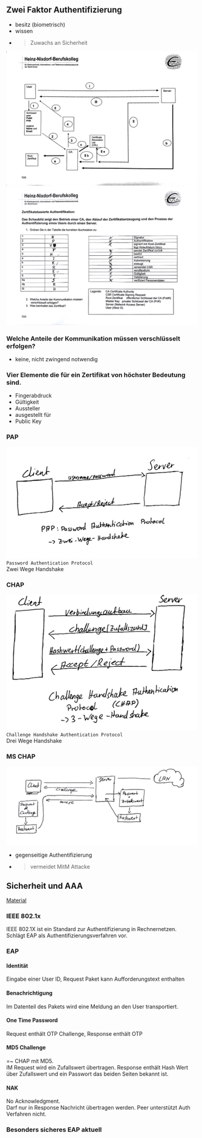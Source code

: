 ## Zwei Faktor Authentifizierung
- besitz (biometrisch)
- wissen
- > Zuwachs an Sicherheit

![](./Material/20180201_Zertaustausch.jpg)
![](./Material/20180315_Zert_Austausch.jpg)
### Welche Anteile der Kommunikation müssen verschlüsselt erfolgen?
- keine, nicht zwingend notwendig

### Vier Elemente die für ein Zertifikat von höchster Bedeutung sind.
- Fingerabdruck
- Gültigkeit
- Aussteller
- ausgestellt für
- Public Key
### PAP
![](./Material/20180201_PAP.jpg) 
`Password Authentication Protocol`  
Zwei Wege Handshake  
### CHAP
![](./Material/20180201_CHAP.jpg)  
`Challenge Handshake Authentication Protocol`  
Drei Wege Handshake  
### MS CHAP
![](./Material/20180315_MSCHAP.jpg)
- gegenseitige Authentifizierung
- > vermeidet MitM Attacke

## Sicherheit und AAA
[Material](./Material/20180201_Sicherheit_und_AAA.pdf)

### IEEE 802.1x
IEEE 802.1X ist ein Standard zur Authentifizierung in Rechnernetzen.  
Schlägt EAP als Authentifizierungsverfahren vor.  

### EAP
#### Identität
Eingabe einer User ID, Request Paket kann Aufforderungstext enthalten
#### Benachrichtigung
Im Datenteil des Pakets wird eine Meldung an den User transportiert.
#### One Time Password
Request enthält OTP Challenge, Response enthält OTP
#### MD5 Challenge
=~ CHAP mit MD5.  
IM Request wird ein Zufallswert übertragen. Response enthält Hash Wert über Zufallswert und ein Passwort das beiden Seiten bekannt ist.
#### NAK
No Acknowledgment.  
Darf nur in Response Nachricht übertragen werden. Peer unterstützt Auth Verfahren nicht.

### Besonders sicheres EAP aktuell

